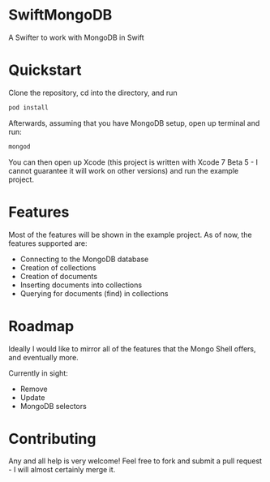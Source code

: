 # SwiftMongoDB
A Swifter to work with MongoDB in Swift

# Quickstart
Clone the repository, cd into the directory, and run
```bash
pod install
```

Afterwards, assuming that you have MongoDB setup, open up terminal and run:
```bash
mongod
```

You can then open up Xcode (this project is written with Xcode 7 Beta 5 - I cannot guarantee it will work on other versions) and run the example project.

# Features
Most of the features will be shown in the example project. As of now, the features supported are:
* Connecting to the MongoDB database
* Creation of collections
* Creation of documents
* Inserting documents into collections
* Querying for documents (find) in collections

# Roadmap
Ideally I would like to mirror all of the features that the Mongo Shell offers, and eventually more.

Currently in sight:
* Remove
* Update
* MongoDB selectors

# Contributing
Any and all help is very welcome! Feel free to fork and submit a pull request - I will almost certainly merge it.